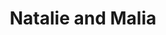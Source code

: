 ---
layout: item
raw_url: https://prdwebappstorage.blob.core.windows.net/kansaspattons/images/gallery-2009-10-31/img58973.jpg
thumb_url: https://prdwebappstorage.blob.core.windows.net/kansaspattons/images/gallery-2009-10-31/thumb_img58973.jpg
post: /blog/2009/10/31/halloween.html
index: 1
title: Natalie and Malia
---